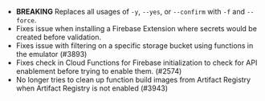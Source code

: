 - **BREAKING** Replaces all usages of `-y`, `--yes`, or `--confirm` with `-f` and `--force`.
- Fixes issue when installing a Firebase Extension where secrets would be created before validation.
- Fixes issue with filtering on a specific storage bucket using functions in the emulator (#3893)
- Fixes check in Cloud Functions for Firebase initialization to check for API enablement before trying to enable them. (#2574)
- No longer tries to clean up function build images from Artifact Registry when Artifact Registry is not enabled (#3943)

